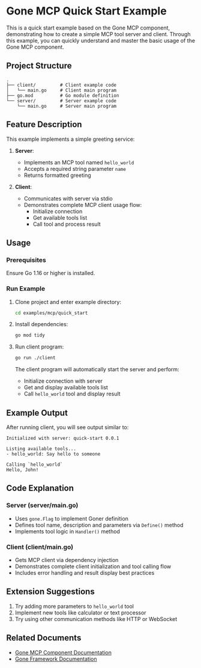 # Gone MCP Quick Start Example

This is a quick start example based on the Gone MCP component, demonstrating how to create a simple MCP tool server and client. Through this example, you can quickly understand and master the basic usage of the Gone MCP component.

## Project Structure

```
.
├── client/         # Client example code
│   └── main.go     # Client main program
├── go.mod          # Go module definition
└── server/         # Server example code
    └── main.go     # Server main program
```

## Feature Description

This example implements a simple greeting service:

1. **Server**:
   - Implements an MCP tool named `hello_world`
   - Accepts a required string parameter `name`
   - Returns formatted greeting

2. **Client**:
   - Communicates with server via stdio
   - Demonstrates complete MCP client usage flow:
     - Initialize connection
     - Get available tools list
     - Call tool and process result

## Usage

### Prerequisites

Ensure Go 1.16 or higher is installed.

### Run Example

1. Clone project and enter example directory:
   ```bash
   cd examples/mcp/quick_start
   ```

2. Install dependencies:
   ```bash
   go mod tidy
   ```

3. Run client program:
   ```bash
   go run ./client
   ```

   The client program will automatically start the server and perform:
   - Initialize connection with server
   - Get and display available tools list
   - Call `hello_world` tool and display result

## Example Output

After running client, you will see output similar to:

```
Initialized with server: quick-start 0.0.1

Listing available tools...
- hello_world: Say hello to someone

Calling `hello_world`
Hello, John!
```

## Code Explanation

### Server (server/main.go)

- Uses `gone.Flag` to implement Goner definition
- Defines tool name, description and parameters via `Define()` method
- Implements tool logic in `Handler()` method

### Client (client/main.go)

- Gets MCP client via dependency injection
- Demonstrates complete client initialization and tool calling flow
- Includes error handling and result display best practices

## Extension Suggestions

1. Try adding more parameters to `hello_world` tool
2. Implement new tools like calculator or text processor
3. Try using other communication methods like HTTP or WebSocket

## Related Documents

- [Gone MCP Component Documentation](../../../mcp)
- [Gone Framework Documentation](https://github.com/gone-io/gone)